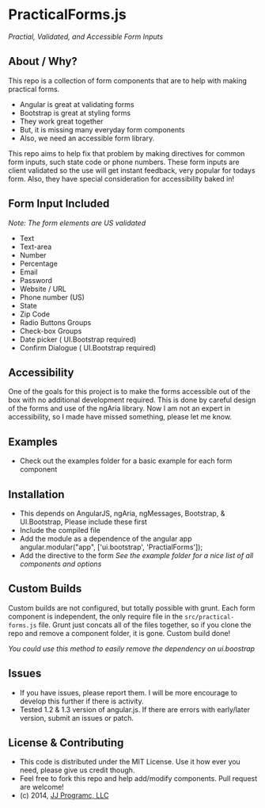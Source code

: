 PracticalForms.js
==============================================
*Practial, Validated, and Accessible Form Inputs*

About / Why?
-----------------------------------------------
This repo is a collection of form components that are to help with making practical forms.

* Angular is great at validating forms
* Bootstrap is great at styling forms
* They work great together
* But, it is missing many everyday form components
* Also, we need an accessible form library.

This repo aims to help fix that problem by making directives for common form inputs, such state code or phone numbers. These form inputs are client validated so the use will get instant feedback, very popular for todays form. Also, they have special consideration for accessibility baked in!


Form Input Included
-----------------------------------------------
_Note: The form elements are US validated_
* Text
* Text-area
* Number
* Percentage
* Email
* Password
* Website / URL
* Phone number (US)
* State
* Zip Code
* Radio Buttons Groups
* Check-box Groups
* Date picker ( UI.Bootstrap required)
* Confirm Dialogue ( UI.Bootstrap required)

Accessibility
-----------------------------------------------
One of the goals for this project is to make the forms accessible out of the box with no additional development required. This is done by careful design of the forms and use of the ngAria library. Now I am not an expert in accessibility, so I made have missed something, please let me know.


Examples
-----------------------------------------------
* Check out the examples folder for a basic example for each form component


Installation
-----------------------------------------------
* This depends on AngularJS, ngAria, ngMessages, Bootstrap, & UI.Bootstrap, Please include these first
* Include the compiled file
      <script src="path/practicalforms.js"></script>
* Add the module as a dependence of the angular app
      angular.modular("app", ['ui.bootstrap', 'PractialForms']);
* Add the directive to the form
      <pf-email-input ng-model="data.email"></pf-email-input>
_See the example folder for a nice list of all components and options_

Custom Builds
-----------------------------------------------
Custom builds are not configured, but totally possible with grunt. Each form component is independent, the only require file in the `src/practical-forms.js` file. Grunt just concats all of the files together, so if you clone the repo and remove a component folder, it is gone. Custom build done!

_You could use this method to easily remove the dependency on ui.boostrap_

Issues
-----------------------------------------------
* If you have issues, please report them. I will be more encourage to develop this further if there is activity.
* Tested 1.2 & 1.3 version of angular.js. If there are errors with early/later version, submit an issues or patch.


License & Contributing
-----------------------------------------------
* This code is distributed under the MIT License. Use it how ever you need, please give us credit though.
* Feel free to fork this repo and help add/modify components. Pull request are welcome!
* (c) 2014, [JJ Programc, LLC](http://jjprograms.com)
